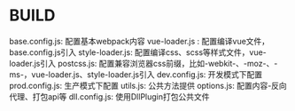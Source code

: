 # BUILD

base.config.js: 配置基本webpack内容 
vue-loader.js : 配置编译vue文件，base.config.js引入
style-loader.js: 配置编译css、scss等样式文件，vue-loader.js引入
postcss.js: 配置兼容浏览器css前缀，比如-webkit-、-moz-、-ms-，vue-loader.js、style-loader.js引入
dev.config.js: 开发模式下配置
prod.config.js: 生产模式下配置
utils.js: 公共方法提供
options.js: 配置内容-反向代理、打包api等
dll.config.js: 使用DllPlugin打包公共文件
